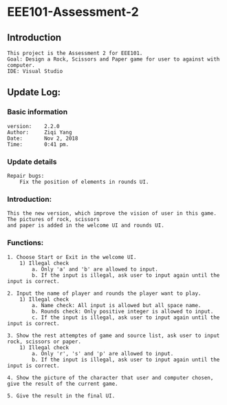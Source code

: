 # EEE101-Assessment-2
## Introduction
    This project is the Assessment 2 for EEE101.
    Goal: Design a Rock, Scissors and Paper game for user to against with computer.
    IDE: Visual Studio
## Update Log:
### Basic information
    version:    2.2.0
    Author:     Ziqi Yang
    Date:       Nov 2, 2018
    Time:       0:41 pm.
### Update details
    Repair bugs:
        Fix the position of elements in rounds UI.
### Introduction:
    This the new version, which improve the vision of user in this game. The pictures of rock, scissors 
    and paper is added in the welcome UI and rounds UI.
### Functions:
    1. Choose Start or Exit in the welcome UI.
        1) Illegal check
            a. Only 'a' and 'b' are allowed to input.
            b. If the input is illegal, ask user to input again until the input is correct.
    
    2. Input the name of player and rounds the player want to play.
        1) Illegal check
            a. Name check: All input is allowed but all space name.
            b. Rounds check: Only positive integer is allowed to input.
            c. If the input is illegal, ask user to input again until the input is correct. 
    
    3. Show the rest attemptes of game and source list, ask user to input rock, scissors or paper.
        1) Illegal check
            a. Only 'r', 's' and 'p' are allowed to input.
            b. If the input is illegal, ask user to input again until the input is correct.
    
    4. Show the picture of the character that user and computer chosen, give the result of the current game.

    5. Give the result in the final UI.